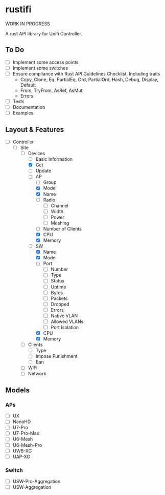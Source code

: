 # rustifi

WORK IN PROGRESS

A rust API library for Unifi Controller.


## To Do

- [ ] Implement some access points
- [ ] Implement some switches
- [ ] Ensure compliance with Rust API Guidelines Checklist, Including traits
    - Copy, Clone, Eq, PartialEq, Ord, PartialOrd, Hash, Debug, Display, Default
    - From, TryFrom, AsRef, AsMut
    - Errors
- [ ] Tests
- [ ] Documentation
- [ ] Examples

## Layout & Features

- [ ] Controller
  - [ ] Site
    - [ ] Devices
      - [ ] Basic Information
       - [x] Get
       - [ ] Update
      - [ ] AP
        - [ ] Group
        - [x] Model
        - [x] Name
        - [ ] Radio
            - [ ] Channel
            - [ ] Width
            - [ ] Power
            - [ ] Meshing
        - [ ] Number of Clients
        - [x] CPU
        - [x] Memory
      - [ ] SW
        - [x] Name
        - [x] Model
        - [ ] Port
          - [ ] Number
          - [ ] Type
          - [ ] Status
          - [ ] Uptime
          - [ ] Bytes
          - [ ] Packets
          - [ ] Dropped
          - [ ] Errors
          - [ ] Native VLAN
          - [ ] Allowed VLANs
          - [ ] Port Isolation
        - [x] CPU
        - [x] Memory
    - [ ] Clients
      - [ ] Type
      - [ ] Impose Punishment
      - [ ] Ban
    - [ ] WiFi
    - [ ] Network

## Models

### APs

- [ ] UX
- [ ] NanoHD
- [ ] U7-Pro
- [ ] U7-Pro-Max
- [ ] U6-Mesh
- [ ] U6-Mesh-Pro
- [ ] UWB-XG
- [ ] UAP-XG

### Switch

- [ ] USW-Pro-Aggregation
- [ ] USW-Aggregation
